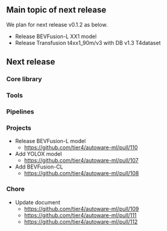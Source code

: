 ## Main topic of next release

We plan for next release v0.1.2 as below.

- Release BEVFusion-L XX1 model
- Release Transfusion t4xx1_90m/v3 with DB v1.3 T4dataset

## Next release
### Core library

### Tools

### Pipelines

### Projects

- Release BEVFusion-L model
  - <https://github.com/tier4/autoware-ml/pull/110>
- Add YOLOX model
  - <https://github.com/tier4/autoware-ml/pull/107>
- Add BEVFusion-CL
  - <https://github.com/tier4/autoware-ml/pull/108>

### Chore

- Update document
  - <https://github.com/tier4/autoware-ml/pull/109>
  - <https://github.com/tier4/autoware-ml/pull/111>
  - <https://github.com/tier4/autoware-ml/pull/112>
